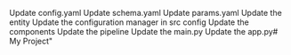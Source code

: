 Update config.yaml
Update schema.yaml
Update params.yaml
Update the entity
Update the configuration manager in src config
Update the components
Update the pipeline
Update the main.py
Update the app.py# My Project" 
